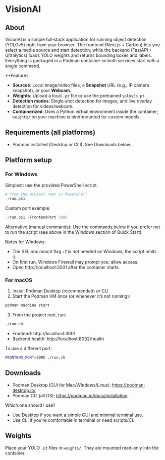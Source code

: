 # VisionAI

## About
VisionAI is a simple full‑stack application for running object detection (YOLOv5) right from your browser. The frontend (Next.js + Carbon) lets you select a media source and start detection, while the backend (FastAPI + Ultralytics) loads YOLO weights and returns bounding boxes and labels. Everything is packaged in a Podman container so both services start with a single command.

**Features
- **Sources**: Local image/video files, a **Snapshot** URL (e.g., IP camera snapshot), or your **Webcam**.
- **Weights**: Upload a local `.pt` file or use the pretrained `yolov5s.pt`.
- **Detection modes**: Single‑shot detection for images, and live overlay detection for videos/webcam.
- **Containerized**: Uses a Python virtual environment inside the container; `weights/` on your machine is bind‑mounted for custom models.

## Requirements (all platforms)
- Podman installed (Desktop or CLI). See Downloads below.

## Platform setup

### For Windows
Simplest: use the provided PowerShell script.

```powershell
# From the project root in PowerShell
./run.ps1
```

Custom port example:
```powershell
./run.ps1 -FrontendPort 3005
```

Alternative (manual commands): Use the commands below if you prefer not to run the script (see above in the Windows section of Quick Start).

Notes for Windows:
- The SELinux mount flag `:Z` is not needed on Windows; the script omits it.
- On first run, Windows Firewall may prompt you; allow access.
- Open http://localhost:3001 after the container starts.

### For macOS
1. Install Podman Desktop (recommended) or CLI.
2. Start the Podman VM once (or whenever it’s not running):

```bash
podman machine start
```

3. From the project root, run:

```bash
./run.sh
```

- Frontend: http://localhost:3001
- Backend health: http://localhost:8002/health

To use a different port:
```bash
FRONTEND_PORT=3005 ./run.sh
```

## Downloads
- Podman Desktop (GUI for Mac/Windows/Linux): https://podman-desktop.io/
- Podman CLI (all OS): https://podman.io/docs/installation

Which one should I use?
- Use Desktop if you want a simple GUI and minimal terminal use.
- Use CLI if you're comfortable in terminal or need scripts/CI.

## Weights
Place your YOLO `.pt` files in `weights/`. They are mounted read-only into the container.